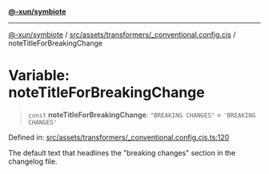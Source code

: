 [**@-xun/symbiote**](../../../../../README.md)

***

[@-xun/symbiote](../../../../../README.md) / [src/assets/transformers/\_conventional.config.cjs](../README.md) / noteTitleForBreakingChange

# Variable: noteTitleForBreakingChange

> `const` **noteTitleForBreakingChange**: `"BREAKING CHANGES"` = `'BREAKING CHANGES'`

Defined in: [src/assets/transformers/\_conventional.config.cjs.ts:120](https://github.com/Xunnamius/symbiote/blob/10f876ec625b234388ec5689f4d10663cabb4139/src/assets/transformers/_conventional.config.cjs.ts#L120)

The default text that headlines the "breaking changes" section in
the changelog file.
